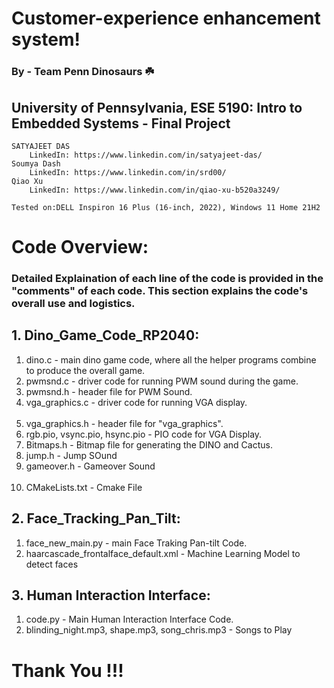 # Customer-experience enhancement system!
### By - Team Penn Dinosaurs ☘️

## University of Pennsylvania, ESE 5190: Intro to Embedded Systems - Final Project
    SATYAJEET DAS
        LinkedIn: https://www.linkedin.com/in/satyajeet-das/
    Soumya Dash
        LinkedIn: https://www.linkedin.com/in/srd00/
    Qiao Xu
        LinkedIn: https://www.linkedin.com/in/qiao-xu-b520a3249/

    Tested on:DELL Inspiron 16 Plus (16-inch, 2022), Windows 11 Home 21H2
    
    
    
# Code Overview:<br />

### Detailed Explaination of each line of the code is provided in the "comments" of each code. This section explains the code's overall use and logistics.<br />
## 1. Dino_Game_Code_RP2040:<br />
1. dino.c - main dino game code, where all the helper programs combine to produce the overall game.<br />
2. pwmsnd.c  - driver code for running PWM sound during the game.<br />
3. pwmsnd.h - header file for PWM Sound.<br />
3. vga_graphics.c - driver code for running VGA display.<br /><br />
4. vga_graphics.h -  header file for "vga_graphics".<br />
5. rgb.pio, vsync.pio, hsync.pio - PIO code for VGA Display.<br />
6. Bitmaps.h - Bitmap file for generating the DINO and Cactus.<br />
7. jump.h - Jump SOund<br />
8. gameover.h - Gameover Sound<br /><br />
9. CMakeLists.txt - Cmake File <br />

## 2. Face_Tracking_Pan_Tilt:<br />
1. face_new_main.py - main Face Traking Pan-tilt Code.<br />
2. haarcascade_frontalface_default.xml - Machine Learning Model to detect faces<br />
## 3. Human Interaction Interface:<br />
1. code.py - Main Human Interaction Interface Code.<br />
2. blinding_night.mp3, shape.mp3, song_chris.mp3 - Songs to Play<br />

# Thank You !!!
